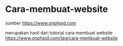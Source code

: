 # Cara-membuat-website
sumber https://www.onphpid.com

merupakan hasil dari tutorial cara membuat website https://www.onphpid.com/tag/cara-membuat-website
